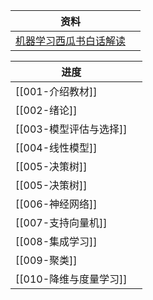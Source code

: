 
| 资料                                                                                    |     |
| ------------------------------------------------------------------------------------- | --- |
| [机器学习西瓜书白话解读]( https://www.bilibili.com/video/BV17J411C7zZ?p=26&vd_source=e2ed568ab ) |     |

| 进度              |     |
| --------------- | --- |
| [[001-介绍教材]]    |     |
| [[002-绪论]]      |     |
| [[003-模型评估与选择]] |     |
| [[004-线性模型]]    |     |
| [[005-决策树]]     |     |
| [[005-决策树]]     |     |
| [[006-神经网络]]    |     |
| [[007-支持向量机]]   |     |
| [[008-集成学习]]    |     |
| [[009-聚类]]      |     |
| [[010-降维与度量学习]] |     |
